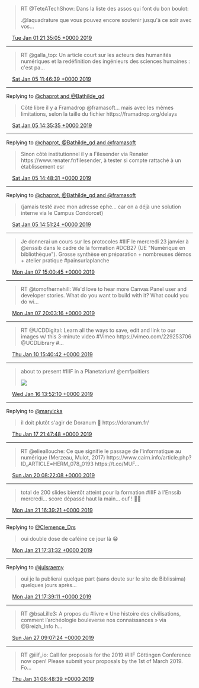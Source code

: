 > RT @TeteATechShow: Dans la liste des assos qui font du bon boulot:  
>   
> \.@laquadrature que vous pouvez encore soutenir jusqu'à ce soir avec vos…

<img src="../../media/tweet.ico" width="12" /> [Tue Jan 01 21:35:05 +0000 2019](https://twitter.com/regisrob/status/1080215862097911808)

----

> RT @galla\_top: Un article court sur les acteurs des humanités numériques et la redéfinition des ingénieurs des sciences humaines : c'est pa…

<img src="../../media/tweet.ico" width="12" /> [Sat Jan 05 11:46:39 +0000 2019](https://twitter.com/regisrob/status/1081517329903767552)

----

Replying to [@chaprot and @Bathilde\_gd](https://twitter.com/chaprot/status/1081558511518183425)

> Côté libre il y a Framadrop @framasoft\.\.\. mais avec les mêmes limitations, selon la taille du fichier https://framadrop\.org/delays

<img src="../../media/tweet.ico" width="12" /> [Sat Jan 05 14:35:35 +0000 2019](https://twitter.com/regisrob/status/1081559843075485696)

----

Replying to [@chaprot, @Bathilde\_gd and @framasoft](https://twitter.com/chaprot/status/1081560655780560897)

> Sinon côté institutionnel il y a Filesender via Renater https://www\.renater\.fr/filesender, à tester si compte rattaché à un établissement esr

<img src="../../media/tweet.ico" width="12" /> [Sat Jan 05 14:48:31 +0000 2019](https://twitter.com/regisrob/status/1081563096261554176)

----

Replying to [@chaprot, @Bathilde\_gd and @framasoft](https://twitter.com/regisrob/status/1081563096261554176)

> \(jamais testé avec mon adresse ephe\.\.\. car on a déjà une solution interne via le Campus Condorcet\)

<img src="../../media/tweet.ico" width="12" /> [Sat Jan 05 14:51:24 +0000 2019](https://twitter.com/regisrob/status/1081563822844985345)

----

> Je donnerai un cours sur les protocoles \#IIIF le mercredi 23 janvier à @enssib dans le cadre de la formation \#DCB27 \(UE "Numérique en bibliothèque"\)\. Grosse synthèse en préparation \+ nombreuses démos \+ atelier pratique \#painsurlaplanche

<img src="../../media/tweet.ico" width="12" /> [Mon Jan 07 15:00:45 +0000 2019](https://twitter.com/regisrob/status/1082290952075653120)

----

> RT @tomofhernehill: We'd love to hear more Canvas Panel user and developer stories\. What do you want to build with it? What could you do wi…

<img src="../../media/tweet.ico" width="12" /> [Mon Jan 07 20:03:16 +0000 2019](https://twitter.com/regisrob/status/1082367083198013440)

----

> RT @UCDDigital: Learn all the ways to save, edit and link to our images w/ this 3\-minute video \#Vimeo https://vimeo\.com/229253706 @UCDLibrary \#…

<img src="../../media/tweet.ico" width="12" /> [Thu Jan 10 15:40:42 +0000 2019](https://twitter.com/regisrob/status/1083388167124852736)

----

> about to present \#IIIF in a Planetarium\! @emfpoitiers 
> 
> ![](../../media/1085535184550838272-DxCYfFcXcAAxWQN.jpg)

<img src="../../media/tweet.ico" width="12" /> [Wed Jan 16 13:52:10 +0000 2019](https://twitter.com/regisrob/status/1085535184550838272)

----

Replying to [@maryicka](https://twitter.com/maryicka/status/1085841294965067776)

> il doit plutôt s'agir de Doranum 🙂 https://doranum\.fr/

<img src="../../media/tweet.ico" width="12" /> [Thu Jan 17 21:47:48 +0000 2019](https://twitter.com/regisrob/status/1086017267559735297)

----

> RT @elieallouche: Ce que signifie le passage de l'informatique au numérique \(Merzeau, Mulot, 2017\) https://www\.cairn\.info/article\.php?ID\_ARTICLE\=HERM\_078\_0193 https://t\.co/MUF…

<img src="../../media/tweet.ico" width="12" /> [Sun Jan 20 08:22:08 +0000 2019](https://twitter.com/regisrob/status/1086901677372915712)

----

> total de 200 slides bientôt atteint pour la formation \#IIIF à l'Enssib mercredi\.\.\. score dépassé haut la main\.\.\. ouf \! 🚣‍♂️

<img src="../../media/tweet.ico" width="12" /> [Mon Jan 21 16:39:21 +0000 2019](https://twitter.com/regisrob/status/1087389196845805569)

----

Replying to [@Clemence\_Drs](https://twitter.com/Clemence_Drs/status/1087397302069796864)

> oui double dose de caféine ce jour là 😁

<img src="../../media/tweet.ico" width="12" /> [Mon Jan 21 17:31:32 +0000 2019](https://twitter.com/regisrob/status/1087402328741810176)

----

Replying to [@julsraemy](https://twitter.com/julsraemy/status/1087403227820314625)

> oui je la publierai quelque part \(sans doute sur le site de Biblissima\) quelques jours après\.\.\.

<img src="../../media/tweet.ico" width="12" /> [Mon Jan 21 17:39:11 +0000 2019](https://twitter.com/regisrob/status/1087404253398945792)

----

> RT @bsaLille3: A propos du \#livre « Une histoire des civilisations, comment l’archéologie bouleverse nos connaissances » via @Breizh\_Info h…

<img src="../../media/tweet.ico" width="12" /> [Sun Jan 27 09:07:24 +0000 2019](https://twitter.com/regisrob/status/1089449784493121536)

----

> RT @iiif\_io: Call for proposals for the 2019 \#IIIF Göttingen Conference now open\! Please submit your proposals by the 1st of March 2019\. Fo…

<img src="../../media/tweet.ico" width="12" /> [Thu Jan 31 06:48:39 +0000 2019](https://twitter.com/regisrob/status/1090864418634764289)